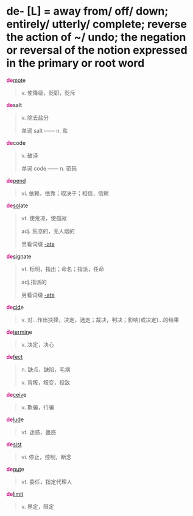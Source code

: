 # de- [L] = away from/ off/ down; entirely/ utterly/ complete; reverse the action of ~/ undo; the negation or reversal of the notion expressed in the primary or root word

<b style="color: #C71585;">de</b>[mot](_mov_.md)e
> v. 使降级，贬职，贬斥

<b style="color: #C71585;">de</b>salt
> v. 除去盐分
>
> 单词 salt —— n. 盐

<b style="color: #C71585;">de</b>code
> v. 破译
>
> 单词 code —— n. 密码

<b style="color: #C71585;">de</b>[pend](_pend_.md)
> vi. 依赖，依靠；取决于；相信，信赖

<b style="color: #C71585;">de</b>[sol](_sol_.md)ate
> vt. 使荒凉，使孤寂
>
> adj. 荒凉的，无人烟的
>
> 另看词缀 [-ate](-ate.md)

<b style="color: #C71585;">de</b>[sign](_sign_.md)ate
> vt. 标明，指出；命名；指派，任命
>
> adj.指派的
>
> 另看词缀 [-ate](-ate.md)

<b style="color: #C71585;">de</b>[cid](_cid_.md)e
> v. 对…作出抉择，决定，选定；裁决，判决；影响(或决定)…的结果

<b style="color: #C71585;">de</b>[termin](_term_.md)e
> v. 决定，决心

<b style="color: #C71585;">de</b>[fect](_fic_.md)
> n. 缺点，缺陷，毛病
>
> v. 背叛，叛变，投敌

<b style="color: #C71585;">de</b>[ceiv](_cap_.md)e
> v. 欺骗，行骗

<b style="color: #C71585;">de</b>[lud](_lud_.md)e
> vt. 迷惑，蛊惑

<b style="color: #C71585;">de</b>[sist](_st_.md)
> vi. 停止，控制，断念

<b style="color: #C71585;">de</b>[put](_put_.md)e
> vt. 委任，指定代理人

<b style="color: #C71585;">de</b>[limit](_lim_.md)
> v. 界定，限定